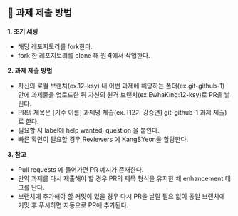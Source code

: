 ## 👑 과제 제출 방법

**1. 초기 세팅**

* 해당 레포지토리를 fork한다.
* fork 한 레포지토리를 clone 해 원격에서 작업한다.

**2. 과제 제출 방법**

* 자신의 로컬 브랜치(ex.12-ksy) 내 이번 과제에 해당하는 폴더(ex.git-github-1) 안에 과제물을 업로드한 뒤 자신의 원격 브랜치(ex.EwhaKing:12-ksy)로 PR을 날린다.
* PR의 제목은 [기수 이름] 과제명 제출(ex. [12기 강승연] git-github-1 과제 제출)로 한다.
* 필요할 시 label에 help wanted, question 을 붙인다.
* 빠른 확인이 필요할 경우 Reviewers 에 KangSYeon을 할당한다.

**3. 참고**

* Pull requests 에 들어가면 PR 예시가 존재한다.
* 만약 과제를 다시 제출해야 할 경우 PR의 제목 형식을 유지한 채 enhancement 태그를 단다.
* 브랜치에 추가해야 할 커밋이 있을 경우 다시 PR을 날릴 필요 없이 동일 브랜치에 커밋 후 푸시하면 자동으로 PR에 추가된다.

